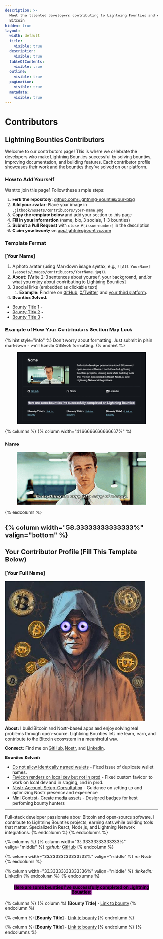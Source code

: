 ```yaml
---
description: >-
  Meet the talented developers contributing to Lightning Bounties and earning
  Bitcoin
hidden: true
layout:
  width: default
  title:
    visible: true
  description:
    visible: true
  tableOfContents:
    visible: true
  outline:
    visible: true
  pagination:
    visible: true
  metadata:
    visible: true
---
```


# Contributors

## Lightning Bounties Contributors

Welcome to our contributors page! This is where we celebrate the developers who make Lightning Bounties successful by solving bounties, improving documentation, and building features. Each contributor profile showcases their work and the bounties they've solved on our platform.



### How to Add Yourself

Want to join this page? Follow these simple steps:

1. **Fork the repository**: [github.com/Lightning-Bounties/our-blog](https://github.com/Lightning-Bounties/our-blog)
2. **Add your avatar**: Place your image in `.gitbook/assets/contributors/your-name.png`
3. **Copy the template below** and add your section to this page
4. **Fill in your information** (name, bio, 3 socials, 1-3 bounties)
5. **Submit a Pull Request** with `close #[issue-number]` in the description
6. **Claim your bounty** on [app.lightningbounties.com](https://app.lightningbounties.com)



### Template Format

### \[Your Name] <a href="#your-name" id="your-name"></a>

1. A photo avatar (using Markdown image syntax, e.g., `![Alt YourName](/assets/images/contributors/YourName.jpg)`).
2. **About:** \[Write 2-3 sentences about yourself, your background, and/or what you enjoy about contributing to Lightning Bounties]
3. 3 social links (embedded as clickable text)
   1. &#x20;**Example:** Find me on [GitHub](https://github.com/yourusername), [X/Twitter](https://x.com/yourhandle), and [your third platform](https://yourlink.com/).
4. **Bounties Solved:**

* [Bounty Title 1](https://app.lightningbounties.com/issue/abc123) -&#x20;
* [Bounty Title 2](https://app.lightningbounties.com/issue/def456) -&#x20;
* [Bounty Title 3](https://app.lightningbounties.com/issue/ghi789) -&#x20;



### Example of How Your Contrinutors Section May Look

{% hint style="info" %}
Don't worry about formatting. Just submit in plain markdown - we'll handle GitBook formatting.
{% endhint %}

<figure><img src=".gitbook/assets/image (44).png" alt=""><figcaption></figcaption></figure>



{% columns %}
{% column width="41.66666666666667%" %}
### Name

<figure><img src=".gitbook/assets/fightclub-everythings-a-copy-of-a-copy.gif" alt=""><figcaption></figcaption></figure>
{% endcolumn %}

{% column width="58.33333333333333%" valign="bottom" %}
---

## Your Contributor Profile (Fill This Template Below)

### [Your Full Name] <a href="#turizspace" id="turizspace"></a>

![Your Avatar Alt Text](.gitbook/assets/contributors/turizspace.jpeg)

**About:**
I build Bitcoin and Nostr-based apps and enjoy solving real problems through open-source. Lightning Bounties lets me learn, earn, and contribute to the Bitcoin ecosystem in a meaningful way.

**Connect:**
Find me on [GitHub](https://github.com/turizspace), [Nostr](https://primal.net/p/nprofile1qqsqdqc0dj6eyk7c9n99n0dgfrcq2enxmlcyd3fc9936n9azxndyp3gk59y83), and [LinkedIn](https://ke.linkedin.com/in/2rizmo).

**Bounties Solved:**

* [Do not allow identically named wallets](https://github.com/BrantaOps/core/issues/32) - Fixed issue of duplicate wallet names.
* [Favicon renders on local dev but not in prod](https://github.com/ATLBitLab/twelvecash/issues/53) - Fixed custom favicon to work on local dev and in staging, and in prod.
* [Nostr-Account-Setup-Consultation](https://github.com/octoberjackie/Nostr-Account-Setup-Consultation/issues/1) - Guidance on setting up and optimizing Nostr presence and experience.
* [Mini Contest- Create media assets](https://github.com/octoberjackie/Design-Contest-Create-Our-New-Twitter-Image-Assets-/issues/2) - Designed badges for best perfoming bounty hunters


---
Full-stack developer passionate about Bitcoin and open-source software. I contribute to Lightning Bounties projects, earning sats while building tools that matter. Specialized in React, Node.js, and Lightning Network integrations.
{% endcolumn %}
{% endcolumns %}

{% columns %}
{% column width="33.33333333333333%" valign="middle" %}
<i class="fa-github">:github:</i> [GitHub](https://github.com/aliraza556)
{% endcolumn %}

{% column width="33.33333333333333%" valign="middle" %}
<i class="fa-n">:n:</i> Nostr&#x20;
{% endcolumn %}

{% column width="33.33333333333336%" valign="middle" %}
<i class="fa-linkedin">:linkedin:</i> LinkedIn
{% endcolumn %}
{% endcolumns %}

<h4 align="center"><mark style="background-color:purple;">Here are some bounties I've successfully completed on Lightning Bounties:</mark></h4>

{% columns %}
{% column %}
**\[Bounty Title]** - [Link to bounty](https://app.lightningbounties.com/issue/your-bounty-id)
{% endcolumn %}

{% column %}
**\[Bounty Title]** - [Link to bounty](https://app.lightningbounties.com/issue/your-bounty-id)
{% endcolumn %}

{% column %}
**\[Bounty Title]** - [Link to bounty](https://app.lightningbounties.com/issue/your-bounty-id)
{% endcolumn %}
{% endcolumns %} 
